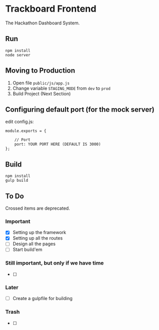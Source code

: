# Trackboard Frontend
The Hackathon Dashboard System.

## Run
    npm install
    node server

## Moving to Production
1. Open file `public/js/app.js`
2. Change variable `STAGING_MODE` from `dev` to `prod`
3. Build Project (Next Section)

## Configuring default port (for the mock server)
edit config.js:

    module.exports = {

        // Port
        port: YOUR PORT HERE (DEFAULT IS 3000)
    };

## Build
    npm install
    gulp build

## To Do
Crossed items are deprecated.

### Important
- [x] Setting up the framework
- [x] Setting up all the routes
- [ ] Design all the pages
- [ ] Start build'em

### Still important, but only if we have time
- [ ]

### Later
- [ ] Create a gulpfile for building

### Trash
- [ ]
